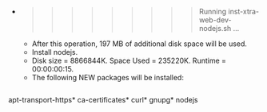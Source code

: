 * >>>>>>>>> Running inst-xtra-web-dev-nodejs.sh ...
  * After this operation, 197 MB of additional disk space will be used.
  * Install nodejs.
  * Disk size = 8866844K. Space Used = 235220K. Runtime = 00:00:00:15.
  * The following NEW packages will be installed:
  ```bash
apt-transport-https* ca-certificates* curl* gnupg* nodejs
  ```
